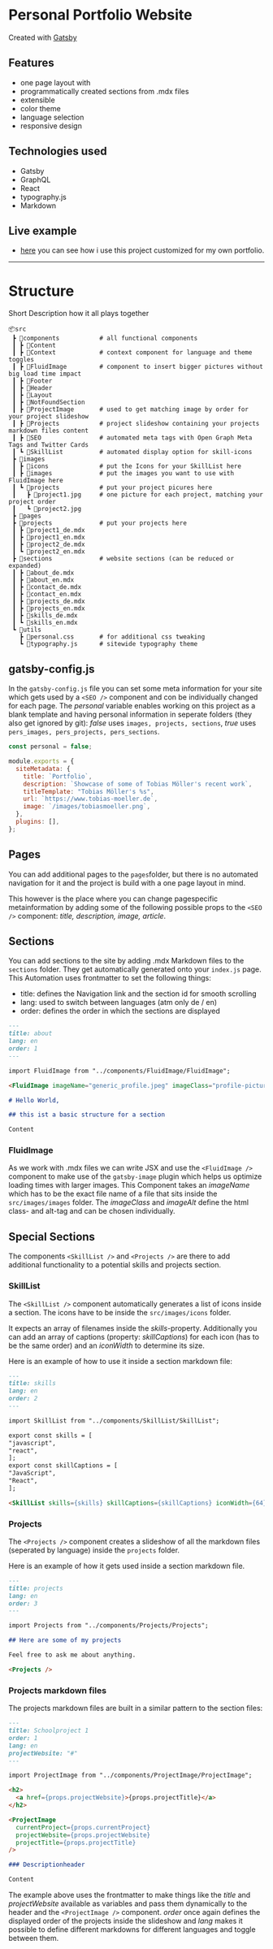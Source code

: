 # Personal Portfolio Website

Created with [Gatsby](https://www.gatsbyjs.org)

## Features

- one page layout with
- programmatically created sections from .mdx files
- extensible
- color theme
- language selection
- responsive design

## Technologies used

- Gatsby
- GraphQL
- React
- typography.js
- Markdown

## Live example

- [here](https://www.tobias-moeller.de) you can see how i use this project customized for my own portfolio.

---

# Structure

Short Description how it all plays together

```
📦src
 ┣ 📂components           # all functional components
 ┃ ┣ 📂Content
 ┃ ┣ 📂Context            # context component for language and theme toggles
 ┃ ┣ 📂FluidImage         # component to insert bigger pictures without big load time impact
 ┃ ┣ 📂Footer
 ┃ ┣ 📂Header
 ┃ ┣ 📂Layout
 ┃ ┣ 📂NotFoundSection
 ┃ ┣ 📂ProjectImage       # used to get matching image by order for your project slideshow
 ┃ ┣ 📂Projects           # project slideshow containing your projects markdown files content
 ┃ ┣ 📂SEO                # automated meta tags with Open Graph Meta Tags and Twitter Cards
 ┃ ┗ 📂SkillList          # automated display option for skill-icons
 ┣ 📂images
 ┃ ┣ 📂icons              # put the Icons for your SkillList here
 ┃ ┣ 📂images             # put the images you want to use with FluidImage here
 ┃ ┗ 📂projects           # put your project picures here
 ┃   ┣ 📜project1.jpg     # one picture for each project, matching your project order
 ┃   ┗ 📜project2.jpg
 ┣ 📂pages
 ┣ 📂projects             # put your projects here
 ┃ ┣ 📜project1_de.mdx
 ┃ ┣ 📜project1_en.mdx
 ┃ ┣ 📜project2_de.mdx
 ┃ ┗ 📜project2_en.mdx
 ┣ 📂sections             # website sections (can be reduced or expanded)
 ┃ ┣ 📜about_de.mdx
 ┃ ┣ 📜about_en.mdx
 ┃ ┣ 📜contact_de.mdx
 ┃ ┣ 📜contact_en.mdx
 ┃ ┣ 📜projects_de.mdx
 ┃ ┣ 📜projects_en.mdx
 ┃ ┣ 📜skills_de.mdx
 ┃ ┗ 📜skills_en.mdx
 ┗ 📂utils
   ┣ 📜personal.css       # for additional css tweaking
   ┗ 📜typography.js      # sitewide typography theme
```

## gatsby-config.js

In the `gatsby-config.js` file you can set some meta information for your site which gets used by a `<SEO />` component and con be individually changed for each page.
The _personal_ variable enables working on this project as a blank template and having personal information in seperate folders (they also get ignored by git): _false_ uses `images, projects, sections`, _true_ uses `pers_images, pers_projects, pers_sections`.

```javascript
const personal = false;

module.exports = {
  siteMetadata: {
    title: `Portfolio`,
    description: `Showcase of some of Tobias Möller's recent work`,
    titleTemplate: "Tobias Möller's %s",
    url: `https://www.tobias-moeller.de`,
    image: `/images/tobiasmoeller.png`,
  },
  plugins: [],
};
```

## Pages

You can add additional pages to the `pages`folder, but there is no automated navigation for it and the project is build with a one page layout in mind.

This however is the place where you can change pagespecific metainformation by adding some of the following possible props to the `<SEO />` component: _title, description, image, article_.

## Sections

You can add sections to the site by adding .mdx Markdown files to the `sections` folder. They get automatically generated onto your `index.js` page.
This Automation uses frontmatter to set the following things:

- title: defines the Navigation link and the section id for smooth scrolling
- lang: used to switch between languages (atm only de / en)
- order: defines the order in which the sections are displayed

```markdown
---
title: about
lang: en
order: 1
---

import FluidImage from "../components/FluidImage/FluidImage";

<FluidImage imageName="generic_profile.jpeg" imageClass="profile-picture" imageAlt="Profile Picture" />

# Hello World,

## this ist a basic structure for a section

Content
```

### FluidImage

As we work with .mdx files we can write JSX and use the `<FluidImage />` component to make use of the `gatsby-image` plugin which helps us optimize loading times with larger images.
This Component takes an _imageName_ which has to be the exact file name of a file that sits inside the `src/images/images` folder. The _imageClass_ and _imageAlt_ define the html class- and alt-tag and can be chosen individually.

## Special Sections

The components `<SkillList />` and `<Projects />` are there to add additional functionality to a potential skills and projects section.

### SkillList

The `<SkillList />` component automatically generates a list of icons inside a section. The icons have to be inside the `src/images/icons` folder.

It expects an array of filenames inside the _skills_-property. Additionally you can add an array of captions (property: _skillCaptions_) for each icon (has to be the same order) and an _iconWidth_ to determine its size.

Here is an example of how to use it inside a section markdown file:

```markdown
---
title: skills
lang: en
order: 2
---

import SkillList from "../components/SkillList/SkillList";

export const skills = [
"javascript",
"react",
];
export const skillCaptions = [
"JavaScript",
"React",
];

<SkillList skills={skills} skillCaptions={skillCaptions} iconWidth={64} />
```

### Projects

The `<Projects />` component creates a slideshow of all the markdown files (seperated by language) inside the `projects` folder.

Here is an example of how it gets used inside a section markdown file.

```markdown
---
title: projects
lang: en
order: 3
---

import Projects from "../components/Projects/Projects";

## Here are some of my projects

Feel free to ask me about anything.

<Projects />
```

### Projects markdown files

The projects markdown files are built in a similar pattern to the section files:

```markdown
---
title: Schoolproject 1
order: 1
lang: en
projectWebsite: "#"
---

import ProjectImage from "../components/ProjectImage/ProjectImage";

<h2>
  <a href={props.projectWebsite}>{props.projectTitle}</a>
</h2>

<ProjectImage
  currentProject={props.currentProject}
  projectWebsite={props.projectWebsite}
  projectTitle={props.projectTitle}
/>

### Descriptionheader

Content
```

The example above uses the frontmatter to make things like the _title_ and _projectWebsite_ available as variables and pass them dynamically to the header and the `<ProjectImage />` component.
_order_ once again defines the displayed order of the projects inside the slideshow and _lang_ makes it possible to define different markdowns for different languages and toggle between them.
